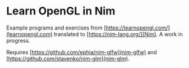 # Learn OpenGL in Nim

Example programs and exercises from [https://learnopengl.com/](learnopengl.com) translated to
[https://nim-lang.org/](Nim). A work in progress.

Requires [https://github.com/ephja/nim-glfw](nim-glfw) and
[https://github.com/stavenko/nim-glm](nim-glm).

